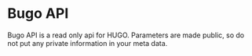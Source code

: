 # Bugo API

Bugo API is a read only api for HUGO. Parameters are made public, so do not put any private information in your meta data.